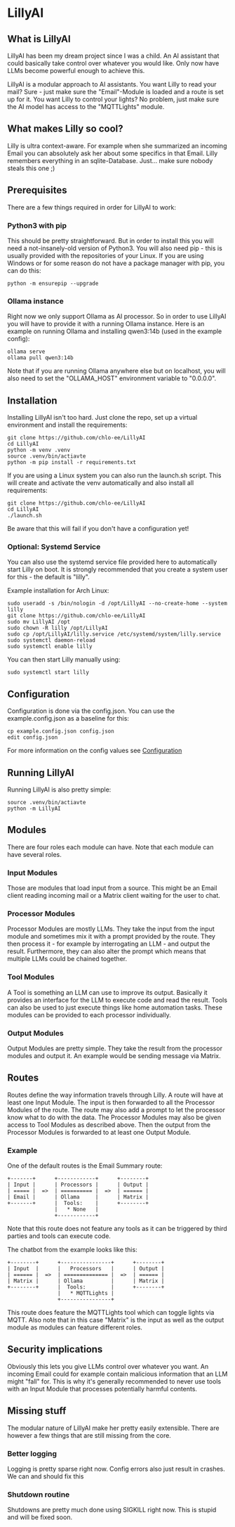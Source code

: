 # LillyAI

## What is LillyAI

LillyAI has been my dream project since I was a child.
An AI assistant that could basically take control over whatever you would like.
Only now have LLMs become powerful enough to achieve this.

LillyAI is a modular approach to AI assistants. You want Lilly to read your mail?
Sure - just make sure the "Email"-Module is loaded and a route is set up for it.
You want Lilly to control your lights?
No problem, just make sure the AI model has access to the "MQTTLights" module.

## What makes Lilly so cool?

Lilly is ultra context-aware.
For example when she summarized an incoming Email you can absolutely ask her about some specifics in that Email.
Lilly remembers everything in an sqlite-Database. Just... make sure nobody steals this one ;)

## Prerequisites

There are a few things required in order for LillyAI to work:

### Python3 with pip

This should be pretty straightforward. But in order to install this you will need a not-insanely-old version of Python3. 
You will also need pip - this is usually provided with the repositories of your Linux.
If you are using Windows or for some reason do not have a package manager with pip, you can do this:

```commandline
python -m ensurepip --upgrade
```

### Ollama instance

Right now we only support Ollama as AI processor.
So in order to use LillyAI you will have to provide it with a running Ollama instance.
Here is an example on running Ollama and installing qwen3:14b (used in the example config):

```commandline
ollama serve
ollama pull qwen3:14b
```

Note that if you are running Ollama anywhere else but on localhost, you will also need to set the "OLLAMA_HOST" environment variable to "0.0.0.0".

## Installation

Installing LillyAI isn't too hard. Just clone the repo, set up a virtual environment and install the requirements:

```commandline
git clone https://github.com/chlo-ee/LillyAI
cd LillyAI
python -m venv .venv
source .venv/bin/actiavte
python -m pip install -r requirements.txt
```

If you are using a Linux system you can also run the launch.sh script.
This will create and activate the venv automatically and also install all requirements:

```commandline
git clone https://github.com/chlo-ee/LillyAI
cd LillyAI
./launch.sh
```

Be aware that this will fail if you don't have a configuration yet!

### Optional: Systemd Service

You can also use the systemd service file provided here to automatically start Lilly on boot.
It is strongly recommended that you create a system user for this - the default is "lilly".

Example installation for Arch Linux:

```commandline
sudo useradd -s /bin/nologin -d /opt/LillyAI --no-create-home --system lilly
git clone https://github.com/chlo-ee/LillyAI
sudo mv LillyAI /opt
sudo chown -R lilly /opt/LillyAI
sudo cp /opt/LillyAI/lilly.service /etc/systemd/system/lilly.service
sudo systemctl daemon-reload
sudo systemctl enable lilly
```

You can then start Lilly manually using:

```commandline
sudo systemctl start lilly
```

## Configuration

Configuration is done via the config.json. You can use the example.config.json as a baseline for this:

```commandline
cp example.config.json config.json
edit config.json
```

For more information on the config values see [Configuration](./CONFIG.md)

## Running LillyAI

Running LillyAI is also pretty simple:

```commandline
source .venv/bin/actiavte
python -m LillyAI 
```

## Modules

There are four roles each module can have. Note that each module can have several roles.

### Input Modules

Those are modules that load input from a source.
This might be an Email client reading incoming mail or a Matrix client waiting for the user to chat.

### Processor Modules

Processor Modules are mostly LLMs.
They take the input from the input module and sometimes mix it with a prompt provided by the route.
They then process it - for example by interrogating an LLM - and output the result.
Furthermore, they can also alter the prompt which means that multiple LLMs could be chained together.

### Tool Modules

A Tool is something an LLM can use to improve its output.
Basically it provides an interface for the LLM to execute code and read the result.
Tools can also be used to just execute things like home automation tasks.
These modules can be provided to each processor individually.

### Output Modules

Output Modules are pretty simple.
They take the result from the processor modules and output it.
An example would be sending message via Matrix.

## Routes

Routes define the way information travels through Lilly.
A route will have at least one Input Module.
The input is then forwarded to all the Processor Modules of the route.
The route may also add a prompt to let the processor know what to do with the data.
The Processor Modules may also be given access to Tool Modules as described above.
Then the output from the Processor Modules is forwarded to at least one Output Module.

### Example

One of the default routes is the Email Summary route:

```
+-------+      +------------+      +--------+
| Input |      | Processors |      | Output |
| ===== |  =>  | ========== |  =>  | ====== |
| Email |      | Ollama     |      | Matrix |
+-------+      |  Tools:    |      +--------+
               |   * None   |
               +------------+
```

Note that this route does not feature any tools as it can be triggered by third parties and tools can execute code.

The chatbot from the example looks like this:

```
+--------+      +----------------+      +--------+
| Input  |      |   Processors   |      | Output |
| ====== |  =>  | ============== |  =>  | ====== |
| Matrix |      | Ollama         |      | Matrix |
+--------+      |  Tools:        |      +--------+
                |   * MQTTLights |
                +----------------+
```

This route does feature the MQTTLights tool which can toggle lights via MQTT.
Also note that in this case "Matrix" is the input as well as the output module as modules can feature different roles.

## Security implications

Obviously this lets you give LLMs control over whatever you want.
An incoming Email could for example contain malicious information that an LLM might "fall" for.
This is why it's generally recommended to never use tools with an Input Module that processes potentially harmful contents.

## Missing stuff

The modular nature of LillyAI make her pretty easily extensible.
There are however a few things that are still missing from the core.

### Better logging

Logging is pretty sparse right now. Config errors also just result in crashes. We can and should fix this

### Shutdown routine

Shutdowns are pretty much done using SIGKILL right now. This is stupid and will be fixed soon.

